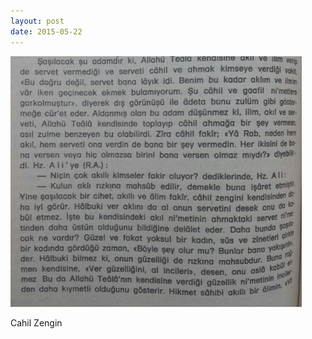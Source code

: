 ```yaml
---
layout: post
date: 2015-05-22
---
```


![](/images/tumblr_norkkujo7i1u3gx2to1_500.jpg)

Cahil Zengin
